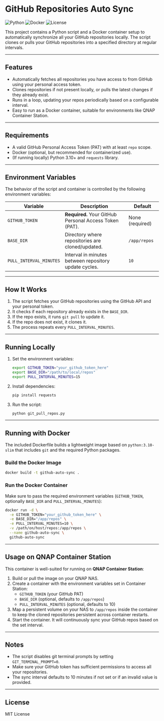 
# GitHub Repositories Auto Sync

![Python](https://img.shields.io/badge/python-3.10-blue)
![Docker](https://img.shields.io/badge/docker-supported-blue)
![License](https://img.shields.io/badge/license-MIT-green)

This project contains a Python script and a Docker container setup to automatically synchronize all your GitHub repositories locally. The script clones or pulls your GitHub repositories into a specified directory at regular intervals.

---

## Features

- Automatically fetches all repositories you have access to from GitHub using your personal access token.
- Clones repositories if not present locally, or pulls the latest changes if they already exist.
- Runs in a loop, updating your repos periodically based on a configurable interval.
- Easy to run as a Docker container, suitable for environments like QNAP Container Station.

---

## Requirements

- A valid GitHub Personal Access Token (PAT) with at least `repo` scope.
- Docker (optional, but recommended for containerized use).
- (If running locally) Python 3.10+ and `requests` library.

---

## Environment Variables

The behavior of the script and container is controlled by the following environment variables:

| Variable             | Description                                                | Default      |
|----------------------|------------------------------------------------------------|--------------|
| `GITHUB_TOKEN`       | **Required.** Your GitHub Personal Access Token (PAT).    | None (required) |
| `BASE_DIR`           | Directory where repositories are cloned/updated.          | `/app/repos` |
| `PULL_INTERVAL_MINUTES` | Interval in minutes between repository update cycles.      | `10`         |

---

## How It Works

1. The script fetches your GitHub repositories using the GitHub API and your personal token.
2. It checks if each repository already exists in the `BASE_DIR`.
3. If the repo exists, it runs `git pull` to update it.
4. If the repo does not exist, it clones it.
5. The process repeats every `PULL_INTERVAL_MINUTES`.

---

## Running Locally

1. Set the environment variables:
    ```bash
    export GITHUB_TOKEN="your_github_token_here"
    export BASE_DIR="/path/to/local/repos"
    export PULL_INTERVAL_MINUTES=15
    ```

2. Install dependencies:
    ```bash
    pip install requests
    ```

3. Run the script:
    ```bash
    python git_pull_repos.py
    ```

---

## Running with Docker

The included Dockerfile builds a lightweight image based on `python:3.10-slim` that includes `git` and the required Python packages.

### Build the Docker Image

```bash
docker build -t github-auto-sync .
```

### Run the Docker Container

Make sure to pass the required environment variables (`GITHUB_TOKEN`, optionally `BASE_DIR` and `PULL_INTERVAL_MINUTES`):

```bash
docker run -d \
  -e GITHUB_TOKEN="your_github_token_here" \
  -e BASE_DIR="/app/repos" \
  -e PULL_INTERVAL_MINUTES=10 \
  -v /path/on/host/repos:/app/repos \
  --name github-auto-sync \
  github-auto-sync
```

---

## Usage on QNAP Container Station

This container is well-suited for running on **QNAP Container Station**:

1. Build or pull the image on your QNAP NAS.
2. Create a container with the environment variables set in Container Station:
   - `GITHUB_TOKEN` (your GitHub PAT)
   - `BASE_DIR` (optional, defaults to `/app/repos`)
   - `PULL_INTERVAL_MINUTES` (optional, defaults to 10)
3. Map a persistent volume on your NAS to `/app/repos` inside the container to keep the cloned repositories persistent across container restarts.
4. Start the container. It will continuously sync your GitHub repos based on the set interval.

---

## Notes

- The script disables git terminal prompts by setting `GIT_TERMINAL_PROMPT=0`.
- Make sure your GitHub token has sufficient permissions to access all your repositories.
- The sync interval defaults to 10 minutes if not set or if an invalid value is provided.

---

## License

MIT License
